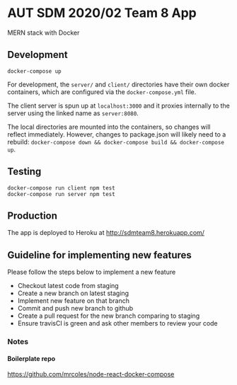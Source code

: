 # AUT SDM 2020/02 Team 8 App

MERN stack with Docker

## Development

```
docker-compose up
```

For development, the `server/` and `client/` directories have their own docker containers, which are configured via the `docker-compose.yml` file.

The client server is spun up at `localhost:3000` and it proxies internally to the server using the linked name as `server:8080`.

The local directories are mounted into the containers, so changes will reflect immediately. However, changes to package.json will likely need to a rebuild: `docker-compose down && docker-compose build && docker-compose up`.

## Testing

```
docker-compose run client npm test
docker-compose run server npm test
```

## Production

The app is deployed to Heroku at http://sdmteam8.herokuapp.com/

## Guideline for implementing new features

Please follow the steps below to implement a new feature
- Checkout latest code from staging
- Create a new branch on latest staging
- Implement new feature on that branch
- Commit and push new branch to github
- Create a pull request for the new branch comparing to staging
- Ensure travisCI is green and ask other members to review your code

### Notes

#### Boilerplate repo

https://github.com/mrcoles/node-react-docker-compose